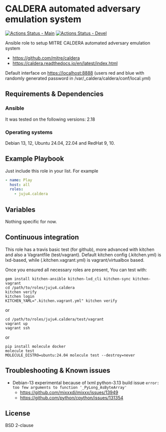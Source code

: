 # CALDERA automated adversary emulation system

[![Actions Status - Main](https://github.com/juju4/ansible-caldera/workflows/AnsibleCI/badge.svg)](https://github.com/juju4/ansible-caldera/actions?query=branch%3Amain)
[![Actions Status - Devel](https://github.com/juju4/ansible-caldera/workflows/AnsibleCI/badge.svg?branch=devel)](https://github.com/juju4/ansible-caldera/actions?query=branch%3Adevel)

Ansible role to setup MITRE CALDERA automated adversary emulation system

* <https://github.com/mitre/caldera>
* <https://caldera.readthedocs.io/en/latest/index.html>

Default interface on <https://localhost:8888> (users red and blue with randomly generated password in /var/_caldera/caldera/conf/local.yml)

## Requirements & Dependencies

### Ansible

It was tested on the following versions: 2.18

### Operating systems

Debian 13, 12, Ubuntu 24.04, 22.04 and RedHat 9, 10.

## Example Playbook

Just include this role in your list.
For example

```yaml
- name: Play
  host: all
  roles:
    - juju4.caldera
```

## Variables

Nothing specific for now.

## Continuous integration

This role has a travis basic test (for github), more advanced with kitchen and also a Vagrantfile (test/vagrant).
Default kitchen config (.kitchen.yml) is lxd-based, while (.kitchen.vagrant.yml) is vagrant/virtualbox based.

Once you ensured all necessary roles are present, You can test with:

```shell
gem install kitchen-ansible kitchen-lxd_cli kitchen-sync kitchen-vagrant
cd /path/to/roles/juju4.caldera
kitchen verify
kitchen login
KITCHEN_YAML=".kitchen.vagrant.yml" kitchen verify
```

or

```shell
cd /path/to/roles/juju4.caldera/test/vagrant
vagrant up
vagrant ssh
```

or

```shell
pip install molecule docker
molecule test
MOLECULE_DISTRO=ubuntu:24.04 molecule test --destroy=never
```

## Troubleshooting & Known issues

* Debian-13 experimental because of lxml python-3.13 build issue `error: too few arguments to function '_PyLong_AsByteArray'`
  * <https://github.com/mixxxdj/mixxx/issues/13949>
  * <https://github.com/python/cpython/issues/131354>

## License

BSD 2-clause
